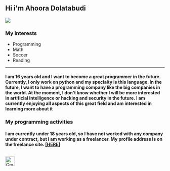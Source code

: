 ## Hi i'm Ahoora Dolatabudi 

<img src="https://static.vecteezy.com/system/resources/thumbnails/002/016/230/original/introduction-welcome-for-presentation-free-video.jpg">



### My interests 

- Programming
- Math
- Soccer
- Reading

<hr>

<h4>I am 16 years old and I want to become a great programmer in the future. Currently, I only work on python and my specialty is this language. In the future, I want to have a programming company like the big companies in the world. At the moment, I don't know whether I will be more interested in artificial intelligence or hacking and security in the future. I am currently enjoying all aspects of this great field and am interested in learning more about it</h4>



### My programming activities
<h4>I am currently under 18 years old, so I have not worked with any company under contract, but I am working as a freelancer. My profile address is on the freelance site. <a href="karlancer.com/profile/106337">[HERE]</a></h4>

## 
<a href="mailto:wwwahoora802@gmail.com"><img src="https://raw.githubusercontent.com/BEPb/BEPb/master/assets/gmail.svg" alt="Gmail" height="30" width="30" ></a>

